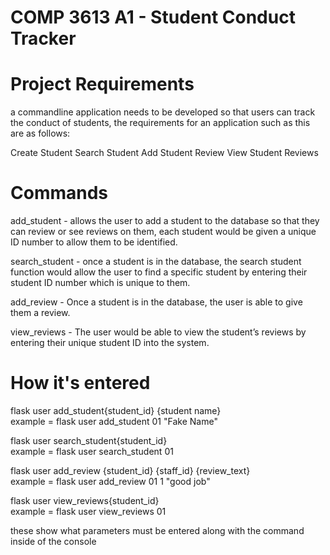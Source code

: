 # COMP 3613 A1 - Student Conduct Tracker

# Project Requirements 

a commandline application needs to be developed so that users can track the conduct of students, the requirements for an application such as this are as follows:

 Create Student
 Search Student
 Add Student Review
  View Student Reviews


# Commands 
 add_student - allows the user to add a student to the database so that they can review or see reviews on them, each student would be given a unique ID number to allow them to be identified.

 search_student - once a student is in the database, the search student function would allow the user to find a specific student by entering their student ID number which is unique to them.

add_review - Once a student is in the database, the user is able to give them a review.

view_reviews - The user would be able to view the student’s reviews by entering their unique student ID into the system.

# How it's entered 
 flask user add_student{student_id} {student name}   
example =  flask user add_student 01 "Fake Name"

 flask user search_student{student_id}    
 example = flask user search_student 01

flask user add_review {student_id} {staff_id} {review_text}          
example = flask user add_review 01 1 "good job" 

 flask user view_reviews{student_id}                                          
example = flask user view_reviews 01

these show what parameters must be entered along with the command inside of the console


